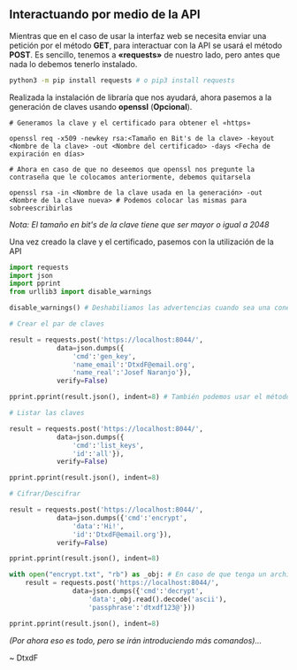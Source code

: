 ## Interactuando por medio de la API

Mientras que en el caso de usar la interfaz web se necesita enviar una petición por el método **GET**, para interactuar con la API se usará el método **POST**. Es sencillo, tenemos a **«requests»** de nuestro lado, pero antes que nada lo debemos tenerlo instalado.

```bash
python3 -m pip install requests # o pip3 install requests
```

Realizada la instalación de libraría que nos ayudará, ahora pasemos a la generación de claves usando **openssl** (**Opcional**).

```
# Generamos la clave y el certificado para obtener el «https»

openssl req -x509 -newkey rsa:<Tamaño en Bit's de la clave> -keyout <Nombre de la clave> -out <Nombre del certificado> -days <Fecha de expiración en días>

# Ahora en caso de que no deseemos que openssl nos pregunte la contraseña que le colocamos anteriormente, debemos quitarsela

openssl rsa -in <Nombre de la clave usada en la generación> -out <Nombre de la clave nueva> # Podemos colocar las mismas para sobreescribirlas
```

*Nota: El tamaño en bit's de la clave tiene que ser mayor o igual a 2048*

Una vez creado la clave y el certificado, pasemos con la utilización de la API

```python
import requests
import json
import pprint
from urllib3 import disable_warnings

disable_warnings() # Deshabiliamos las advertencias cuando sea una conexión con un certificado inválido.

# Crear el par de claves

result = requests.post('https://localhost:8044/',
			data=json.dumps({
				'cmd':'gen_key',
				'name_email':'DtxdF@email.org',
				'name_real':'Josef Naranjo'}),
			verify=False)

pprint.pprint(result.json(), indent=8) # También podemos usar el método '.json( )' para parsear la respuesta.

# Listar las claves

result = requests.post('https://localhost:8044/',
			data=json.dumps({
				'cmd':'list_keys',
				'id':'all'}),
			verify=False)

pprint.pprint(result.json(), indent=8)

# Cifrar/Descifrar

result = requests.post('https://localhost:8044/',
			data=json.dumps({'cmd':'encrypt',
				'data':'Hi!',
				'id':'DtxdF@email.org'}),
			verify=False)

pprint.pprint(result.json(), indent=8)

with open("encrypt.txt", "rb") as _obj: # En caso de que tenga un archivo en el disco
	result = requests.post('https://localhost:8044/',
				data=json.dumps({'cmd':'decrypt',
					'data':_obj.read().decode('ascii'),
					'passphrase':'dtxdf123@'}))

pprint.pprint(result.json(), indent=8)

```

*(Por ahora eso es todo, pero se irán introduciendo más comandos)...*

\~ DtxdF
